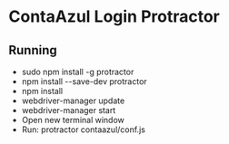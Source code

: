 # ContaAzul Login Protractor

## Running 
- sudo npm install -g protractor
- npm install --save-dev protractor
- npm install
- webdriver-manager update
- webdriver-manager start
- Open new terminal window
- Run: protractor contaazul/conf.js
